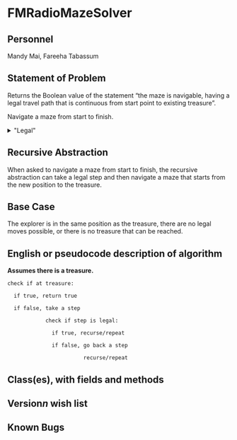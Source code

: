 # FMRadioMazeSolver

## Personnel
Mandy Mai,
Fareeha Tabassum

## Statement of Problem
Returns the Boolean value of the statement “the maze is navigable, having a legal travel path that is continuous from start point to existing treasure”.

Navigate a maze from start to finish. 
<details>
   <summary>"Legal"</summary>
   <p>Don’t cross the walls</p>
   <p>Right-angle turns only</p>
   <p>A path cannot go through the same point twice</p>
</details> 

## Recursive Abstraction
When asked to navigate a maze from start to finish, the recursive abstraction can take a legal step and then navigate a maze that starts from the new position to the treasure.

## Base Case

The explorer is in the same position as the treasure, there are no legal moves possible, or there is no treasure that can be reached.

## English or pseudocode description of algorithm
    
**Assumes there is a treasure.**

    check if at treasure:

      if true, return true

      if false, take a step

                check if step is legal:

                  if true, recurse/repeat
   
                  if false, go back a step
                              
                            recurse/repeat            
        
## Class(es), with fields and methods

## Version*n* wish list

## Known Bugs
